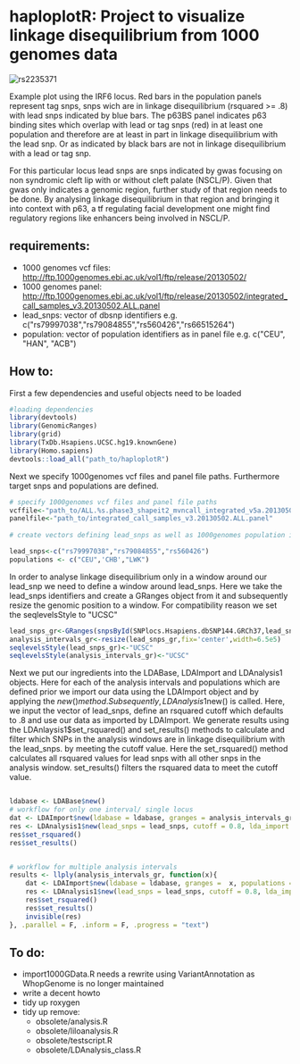# haploplotR:  Project to visualize linkage disequilibrium from 1000 genomes data

![rs2235371](https://user-images.githubusercontent.com/4353093/159236477-4170a802-f476-4a18-bb08-a036a98b7ada.png)

Example plot using the IRF6 locus. Red bars in the population panels represent tag snps, 
snps wich are in linkage disequilibrium (rsquared >= .8) with lead snps indicated by blue bars.
The p63BS panel indicates p63 binding sites which overlap with lead or tag snps (red) in at least one population 
and therefore are at least in part in linkage disequilibrium with the lead snp. Or as indicated by black bars are not in linkage disequilibrium with a lead or tag snp.

For this particular locus lead snps are snps indicated by gwas focusing on non syndromic cleft lip with or without cleft palate (NSCL/P). 
Given that gwas only indicates a genomic region, further study of that region needs to be done. By analysing linkage disequilibrium in that region
and bringing it into context with p63, a tf regulating facial development one might find regulatory regions like enhancers being involved in NSCL/P.

## requirements:
- 1000 genomes vcf files: http://ftp.1000genomes.ebi.ac.uk/vol1/ftp/release/20130502/
- 1000 genomes panel: http://ftp.1000genomes.ebi.ac.uk/vol1/ftp/release/20130502/integrated_call_samples_v3.20130502.ALL.panel
- lead_snps: vector of dbsnp identifiers e.g. c("rs79997038","rs79084855","rs560426","rs66515264")
- population: vector of population identifiers as in panel file e.g. c("CEU", "HAN", "ACB")

## How to:

First a few dependencies and useful objects need to be loaded
```r {cmd}
#loading dependencies
library(devtools)
library(GenomicRanges)
library(grid)
library(TxDb.Hsapiens.UCSC.hg19.knownGene)
library(Homo.sapiens)
devtools::load_all("path_to/haploplotR")
```

Next we specify 1000genomes vcf files and panel file paths. Furthermore target snps and populations are defined.
```r
# specify 1000genomes vcf files and panel file paths
vcffile<-"path_to/ALL.%s.phase3_shapeit2_mvncall_integrated_v5a.20130502.genotypes.vcf.gz"
panelfile<-"path_to/integrated_call_samples_v3.20130502.ALL.panel"
 
# create vectors defining lead_snps as well as 1000genomes population identifiers

lead_snps<-c("rs79997038","rs79084855","rs560426")
populations <- c("CEU",'CHB',"LWK")
```

In order to analyse linkage disequilibrium only in a window around our lead_snp we need to define a window around lead_snps. 
Here we take the lead_snps identifiers and create a GRanges object from it and subsequently resize the genomic position to a window.
For compatibility reason we set the seqlevelsStyle to "UCSC"
```r
lead_snps_gr<-GRanges(snpsById(SNPlocs.Hsapiens.dbSNP144.GRCh37,lead_snps))
analysis_intervals_gr<-resize(lead_snps_gr,fix='center',width=6.5e5)
seqlevelsStyle(lead_snps_gr)<-"UCSC"
seqlevelsStyle(analysis_intervals_gr)<-"UCSC"
```

Next we put our ingredients into the LDABase, LDAImport and LDAnalysis1 objects.
Here for each of the analysis intervals and populations which are defined prior we import our data using the LDAImport object and by applying the $new() method. 
Subsequently, LDAnalysis1$new() is called. 
Here, we input the vector of lead_snps, define an rsquared cutoff which defaults to .8 and use our data as imported by LDAImport.
We generate results using the LDAnlaysis1$set_rsquared() and set_results() methods to calculate and filter which SNPs in the analysis windows are in linkage disequilibrium with the lead_snps. by meeting the cutoff value.
Here the set_rsquared() method calculates all rsquared values for lead snps with all other snps in the analysis window.
set_results() filters the rsquared data to meet the cutoff value.
```r

ldabase <- LDABase$new()
# workflow for only one interval/ single locus
dat <- LDAImport$new(ldabase = ldabase, granges = analysis_intervals_gr[1], populations = populations)$set_data()
res <- LDAnalysis1$new(lead_snps = lead_snps, cutoff = 0.8, lda_import = dat)
res$set_rsquared()
res$set_results()


# workflow for multiple analysis intervals
results <- llply(analysis_intervals_gr, function(x){
    dat <- LDAImport$new(ldabase = ldabase, granges =  x, populations = populations)$set_data()
    res <- LDAnalysis1$new(lead_snps = lead_snps, cutoff = 0.8, lda_import = dat)
    res$set_rsquared()
    res$set_results()
    invisible(res)
}, .parallel = F, .inform = F, .progress = "text")

```



## To do:
- import1000GData.R needs a rewrite using VariantAnnotation as WhopGenome is no longer maintained
- write a decent howto
- tidy up roxygen
- tidy up remove: 
  - obsolete/analysis.R
  - obsolete/liloanalysis.R
  - obsolete/testscript.R
  - obsolete/LDAnalysis_class.R

